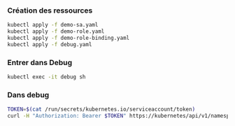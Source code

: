 ### Création des ressources
```bash
kubectl apply -f demo-sa.yaml
kubectl apply -f demo-role.yaml
kubectl apply -f demo-role-binding.yaml
kubectl apply -f debug.yaml
```

### Entrer dans Debug
```bash
kubectl exec -it debug sh 
```

### Dans debug

```bash
TOKEN=$(cat /run/secrets/kubernetes.io/serviceaccount/token)
curl -H "Authorization: Bearer $TOKEN" https://kubernetes/api/v1/namespaces/default/pods/ --insecure
```